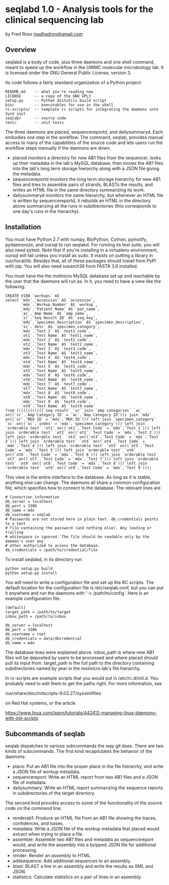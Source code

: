 seqlabd 1.0 - Analysis tools for the clinical sequencing lab
=============================================================

by Fred Ross <madhadron@gmail.com>

Overview
--------

seqlabd is a body of code, plus three daemons and one shell command, meant to speed up the workflow in the UWMC molecular microbiology lab. It is licensed under the GNU General Public License, version 3.

Its code follows a fairly standard organization of a Python project:

~~~
README.md    -- what you're reading now
LICENSE      -- a copy of the GNU GPL3
setup.py     -- Python distutils build script
bin/         -- executables for use in the shell
rc-scripts/  -- template rc scripts for integrating the daemons into SysV init
seqlab/      -- source code
test/        -- unit tests
~~~

The three daemons are placed, sequencereportd, and dailysummaryd. Each embodies one step in the workflow. The command, seqlab, provides manual access to many of the capabilities of the source code and lets users run the workflow steps manually if the daemons are down.

- placed monitors a directory for new AB1 files from the sequencer, looks up their metadata in the lab's MySQL database, then moves the AB1 files into the lab's long term storage hierarchy along with a JSON file giving the metadata.
- sequencereportd monitors the long term storage hierarchy for new AB1 files and tries to assemble pairs of strands, BLASTs the results, and writes an HTML file in the same directory summarizing its work.
- dailysummaryd monitors the same hierarchy, but whenever an HTML file is written by sequencereportd, it rebuilds an HTML in the directory above summarizing all the runs in subdirectories (this corresponds to one day's runs in the hierarchy).

Installation
------------

You must have Python 2.7 with numpy, BioPython, Cython, pyinotify, pydaemonize, and oursql to run seqlabd. For running its test suite, you will also need pytest. Note that if you're installing in a virtualenv environment, oursql will fail unless you install as sudo. It insists on putting a library in /usr/local/lib. Besides that, all of these packages should install from PyPI with pip. You will also need ssearch36 from FASTA 3.6 installed.

You must have the the molmicro MySQL database set up and reachable by the user that the daemons will run as. In it, you need to have a view like the following:

~~~
CREATE VIEW `workups` AS 
select `mdx`.`Accession` AS `accession`,
       `mdx`.`Workup Number` AS `workup`,
       `mdx`.`Patient Name` AS `pat_name`,
       `ac`.`Amp Name` AS `amp_name`,
       `sr`.`Seq Result ID` AS `seq_key`,
       `mdx`.`Specimen Description` AS `specimen_description`,
       `sc`.`desc` AS `specimen_category`,
       `mdx`.`Test 1` AS `test1_code`,
       `ot1`.`Test Name` AS `test1_name`,
       `mdx`.`Test 2` AS `test2_code`,
       `ot2`.`Test Name` AS `test2_name`,
       `mdx`.`Test 3` AS `test3_code`,
       `ot3`.`Test Name` AS `test3_name`,
       `mdx`.`Test 4` AS `test4_code`,
       `ot4`.`Test Name` AS `test4_name`,
       `mdx`.`Test 5` AS `test5_code`,
       `ot5`.`Test Name` AS `test5_name`,
       `mdx`.`Test 6` AS `test6_code`,
       `ot6`.`Test Name` AS `test6_name`,
       `mdx`.`Test 7` AS `test7_code`,
       `ot7`.`Test Name` AS `test7_name`,
       `mdx`.`Test 8` AS `test8_code`,
       `ot8`.`Test Name` AS `test8_name`,
       `mdx`.`Test 9` AS `test9_code`,
       `ot9`.`Test Name` AS `test9_name` 
from ((((((((((((`seq result` `sr` join `amp categories` `ac` on((`sr`.`Amp Category ID` = `ac`.`Amp Category ID`))) join `mdx` on((`sr`.`MDX ID` = `mdx`.`MDX ID`))) left join `specimen_category` `sc` on((`sc`.`index` = `mdx`.`specimen_category`))) left join `orderable test` `ot1` on((`ot1`.`Test Code` = `mdx`.`Test 1`))) left join `orderable test` `ot2` on((`ot2`.`Test Code` = `mdx`.`Test 2`))) left join `orderable test` `ot3` on((`ot3`.`Test Code` = `mdx`.`Test 3`))) left join `orderable test` `ot4` on((`ot4`.`Test Code` = `mdx`.`Test 4`))) left join `orderable test` `ot5` on((`ot5`.`Test Code` = `mdx`.`Test 5`))) left join `orderable test` `ot6` on((`ot6`.`Test Code` = `mdx`.`Test 6`))) left join `orderable test` `ot7` on((`ot7`.`Test Code` = `mdx`.`Test 7`))) left join `orderable test` `ot8` on((`ot8`.`Test Code` = `mdx`.`Test 8`))) left join `orderable test` `ot9` on((`ot9`.`Test Code` = `mdx`.`Test 9`)));
~~~

This view is the entire interface to the database. As long as it is stable, anything else can change. The daemons all share a common configuration file, which specifies how to connect to the database. The relevant lines are

~~~
# Connection information
db_server = localhost
db_port = 3306
db_name = mdx
db_username = seqlab
# Passwords are not stored here in plain text. db_credentials points to a text 
# file containing the password (and nothing else). Any leading or trailing 
# whitespace is ignored. The file should be readable only by the daemon's user any 
# other authorized to access the database.
db_credentials = /path/to/credential/file
~~~

To install seqlabd, in its directory run

~~~
python setup.py build
python setup.py install
~~~

You will need to write a configuration file and set up the RC scripts. The default location for the configuration file is /etc/seqlab.conf, but you can put it anywhere and run the daemons with '-c /path/to/config'. Here is an example configuration file:

~~~
[default]
target_path = /path/to/target
inbox_path = /path/to/inbox

db_server = localhost
db_port = 3306
db_username = root
db_credentials = data/dbcredential
db_name = mdx
~~~

The database lines were explained above. inbox_path is where new AB1 files will be deposited by users to be processed and where placed should pull its input from. target_path is the full path to the directory containing subdirectories named by year in the molmicro lab's file hierarchy.

In rc-scripts are example scripts that you would put in /etc/rc.d/init.d. You probably need to edit them to get the paths right. For more information, see 

/usr/share/doc/initscripts-9.03.27/sysvinitfiles

on Red Hat systems, or the article 

https://www.linux.com/learn/tutorials/442412-managing-linux-daemons-with-init-scripts

Subcommands of seqlab
---------------------

seqlab dispatches to various subcommands the way git does. There are two kinds of subcommands. The first kind recapitulates the behavior of the daemons:

- place: Put an AB1 file into the proper place in the file hierarchy, and write a JSON file of workup metadata.
- sequencereport: Write an HTML report from two AB1 files and a JSON file of metadata.
- dailysummary: Write an HTML report summarizing the sequence reports in subdirectories of the target directory.

The second kind provides access to some of the functionality of the source code on the command line:

- renderab1: Produce an HTML file from an AB1 file showing the traces, confidences, and bases.
- metadata: Write a JSON file of the workup metadata that placed would extract when trying to place a file.
- assemble: Assemble two AB1 files and metadata as sequencereport would, and write the assembly into a bzipped JSON file for additional processing.
- render: Render an assembly to HTML.
- addsequence: Add additional sequences to an assembly.
- blast: BLAST a line in an assembly and write the results as XML and JSON.
- statistics: Calculate statistics on a pair of lines in an assembly.

